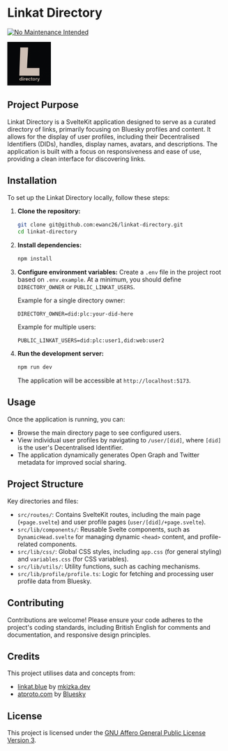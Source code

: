 # Linkat Directory

[![No Maintenance Intended](http://unmaintained.tech/badge.svg)](http://unmaintained.tech/)

<img src="./static/logo.png" alt="Linkat Directory" width="100"/>

## Project Purpose

Linkat Directory is a SvelteKit application designed to serve as a curated directory of links, primarily focusing on Bluesky profiles and content. It allows for the display of user profiles, including their Decentralised Identifiers (DIDs), handles, display names, avatars, and descriptions. The application is built with a focus on responsiveness and ease of use, providing a clean interface for discovering links.

## Installation

To set up the Linkat Directory locally, follow these steps:

1.  **Clone the repository:**
    ```bash
    git clone git@github.com:ewanc26/linkat-directory.git
    cd linkat-directory
    ```

2.  **Install dependencies:**
    ```bash
    npm install
    ```

3.  **Configure environment variables:**
    Create a `.env` file in the project root based on `.env.example`. At a minimum, you should define `DIRECTORY_OWNER` or `PUBLIC_LINKAT_USERS`.
    
    Example for a single directory owner:
    ```
    DIRECTORY_OWNER=did:plc:your-did-here
    ```
    
    Example for multiple users:
    ```
    PUBLIC_LINKAT_USERS=did:plc:user1,did:web:user2
    ```

4.  **Run the development server:**
    ```bash
    npm run dev
    ```
    The application will be accessible at `http://localhost:5173`.

## Usage

Once the application is running, you can:

-   Browse the main directory page to see configured users.
-   View individual user profiles by navigating to `/user/[did]`, where `[did]` is the user's Decentralised Identifier.
-   The application dynamically generates Open Graph and Twitter metadata for improved social sharing.

## Project Structure

Key directories and files:

-   `src/routes/`: Contains SvelteKit routes, including the main page (`+page.svelte`) and user profile pages (`user/[did]/+page.svelte`).
-   `src/lib/components/`: Reusable Svelte components, such as `DynamicHead.svelte` for managing dynamic `<head>` content, and profile-related components.
-   `src/lib/css/`: Global CSS styles, including `app.css` (for general styling) and `variables.css` (for CSS variables).
-   `src/lib/utils/`: Utility functions, such as caching mechanisms.
-   `src/lib/profile/profile.ts`: Logic for fetching and processing user profile data from Bluesky.

## Contributing

Contributions are welcome! Please ensure your code adheres to the project's coding standards, including British English for comments and documentation, and responsive design principles.

## Credits

This project utilises data and concepts from:

-   [linkat.blue](https://linkat.blue) by [mkizka.dev](https://bsky.app/profile/did:plc:4gow62pk3vqpuwiwaslcwisa)
-   [atproto.com](https://atproto.com) by [Bluesky](https://bsky.social)

## License

This project is licensed under the [GNU Affero General Public License Version 3](LICENSE).